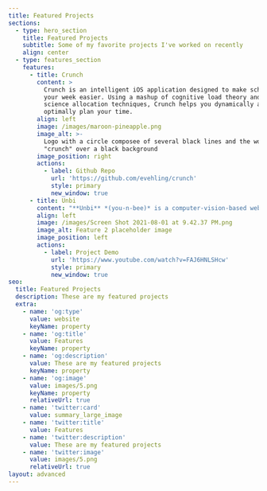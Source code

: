 ```yaml
---
title: Featured Projects
sections:
  - type: hero_section
    title: Featured Projects
    subtitle: Some of my favorite projects I've worked on recently
    align: center
  - type: features_section
    features:
      - title: Crunch
        content: >
          Crunch is an intelligent iOS application designed to make scheduling
          your week easier. Using a mashup of cognitive load theory and computer
          science allocation techniques, Crunch helps you dynamically and
          optimally plan your time.
        align: left
        image: /images/maroon-pineapple.png
        image_alt: >-
          Logo with a circle composee of several black lines and the word
          "crunch" over a black background
        image_position: right
        actions:
          - label: Github Repo
            url: 'https://github.com/evehling/crunch'
            style: primary
            new_window: true
      - title: Unbi
        content: "**Unbi** *(you-n-bee)* is a computer-vision-based web service that identifies and redacts racially identifying information\_in police reports with the goal of reducing the effects of implicit bias during sentencing. **Unbi** was created by me and three other IBM interns for the 2020 IBM Intern hackathon.\n"
        align: left
        image: /images/Screen Shot 2021-08-01 at 9.42.37 PM.png
        image_alt: Feature 2 placeholder image
        image_position: left
        actions:
          - label: Project Demo
            url: 'https://www.youtube.com/watch?v=FAJ6HNLSHcw'
            style: primary
            new_window: true
seo:
  title: Featured Projects
  description: These are my featured projects
  extra:
    - name: 'og:type'
      value: website
      keyName: property
    - name: 'og:title'
      value: Features
      keyName: property
    - name: 'og:description'
      value: These are my featured projects
      keyName: property
    - name: 'og:image'
      value: images/5.png
      keyName: property
      relativeUrl: true
    - name: 'twitter:card'
      value: summary_large_image
    - name: 'twitter:title'
      value: Features
    - name: 'twitter:description'
      value: These are my featured projects
    - name: 'twitter:image'
      value: images/5.png
      relativeUrl: true
layout: advanced
---
```

